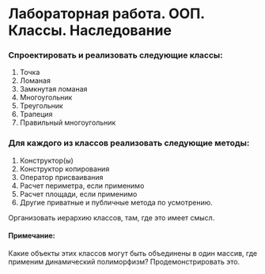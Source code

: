 # Лабораторная работа. ООП. Классы. Наследование

### Спроектировать и реализовать следующие классы:
1. Точка
2. Ломаная
3. Замкнутая ломаная
4. Многоугольник
5. Треугольник
6. Трапеция
7. Правильный многоугольник

### Для каждого из классов реализовать следующие методы:
1. Конструктор(ы)
2. Конструктор копирования
3. Оператор присваивания
4. Расчет периметра, если применимо
5. Расчет площади, если применимо
6. Другие приватные и публичные метода по усмотрению.

Организовать иерархию классов, там, где это имеет смысл.

#### Примечание: 
Какие объекты этих классов могут быть объединены в один массив, где применим динамический полиморфизм? Продемонстрировать это.
